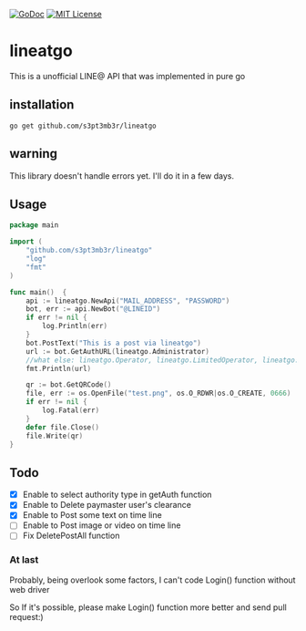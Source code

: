 [![GoDoc](https://godoc.org/github.com/s3pt3mb3r/lineatgo?status.svg)](https://godoc.org/github.com/s3pt3mb3r/lineatgo)
[![MIT License](http://img.shields.io/badge/license-MIT-blue.svg?style=flat)](LICENSE)
# lineatgo
This is a unofficial LINE@ API that was implemented in pure go

## installation
```
go get github.com/s3pt3mb3r/lineatgo
```

## warning
This library doesn't handle errors yet.
I'll do it in a few days.

## Usage
```go
package main

import (
    "github.com/s3pt3mb3r/lineatgo"
    "log"
    "fmt"
)

func main()  {
    api := lineatgo.NewApi("MAIL_ADDRESS", "PASSWORD")
    bot, err := api.NewBot("@LINEID")
    if err != nil {
        log.Println(err)
    }
    bot.PostText("This is a post via lineatgo")
    url := bot.GetAuthURL(lineatgo.Administrator)
    //what else: lineatgo.Operator, lineatgo.LimitedOperator, lineatgo.Messenger
    fmt.Println(url)

    qr := bot.GetQRCode()
    file, err := os.OpenFile("test.png", os.O_RDWR|os.O_CREATE, 0666)
    if err != nil {
        log.Fatal(err)
    }
    defer file.Close()
    file.Write(qr)
}
```

## Todo
- [x] Enable to select authority type in getAuth function
- [x] Enable to Delete paymaster user's clearance
- [x] Enable to Post some text on time line
- [ ] Enable to Post image or video on time line
- [ ] Fix DeletePostAll function

### At last
Probably, being overlook some factors, I can't code Login() function without web driver

So If it's possible, please make Login() function more better and send pull request:)